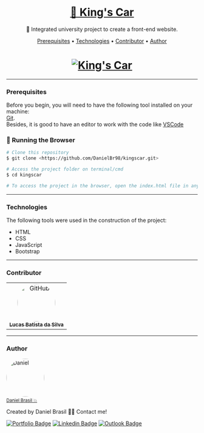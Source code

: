 <h1 align="center">
    <a target="blank" href="https://bit.ly/kingscar">🔗 King's Car</a>
</h1>
<p align="center">🚗 Integrated university project to create a front-end website.</p>

<p align="center">
 <a href="#prerequisites">Prerequisites</a> • 
 <a href="#technologies">Technologies</a> • 
 <a href="#contributor">Contributor</a> • 
 <a href="#author">Author</a>
</p>

<h1 align="center">
  <a target="blank" href="https://bit.ly/kingscar"><img alt="King's Car" title="King's Car" src="https://user-images.githubusercontent.com/43521892/104858270-9c2b0500-58fc-11eb-809c-be498ca2e951.png"/></a>
</h1>

---
### Prerequisites

Before you begin, you will need to have the following tool installed on your machine:<br>
[Git](https://git-scm.com).<br> 
Besides, it is good to have an editor to work with the code like [VSCode](https://code.visualstudio.com/)

### 🎲 Running the Browser

```bash
# Clone this repository
$ git clone <https://github.com/DanielBr98/kingscar.git>

# Access the project folder on terminal/cmd
$ cd kingscar

# To access the project in the browser, open the index.html file in any browser.
```

---
### Technologies

The following tools were used in the construction of the project:

- HTML
- CSS
- JavaScript
- Bootstrap

---
### Contributor
<table>
  <tr>
    <td align="center"><a href="https://github.com/lucasbsilva02"><img style="border-radius: 50%;" src="https://avatars1.githubusercontent.com/u/39039061?s=460&v=4" width="100px;" alt="GitHub"/><br/><sub><b>Lucas Batista da Silva</b></sub></a><br /><a href="https://github.com/lucasbsilva02" title="GitHub"></a></td>
  </tr>
</table>

---
### Author

<a href="https://danielbrasil.netlify.app/">
    <img style="border-radius: 50%;" src="https://avatars1.githubusercontent.com/u/43521892?s=460&u=a046dc36c1027811da0f562d64ea2fab5cab97de&v=4" width="100px;" alt="Daniel"/><a/><br>
<a href="https://danielbrasil.netlify.app/" title="Daniel Brasil"><small>Daniel Brasil 💥</small></a>

Created by Daniel Brasil 👋🏽 Contact me!

[![Portfolio Badge](https://img.shields.io/badge/-Portfolio-black?style=flat-square&link=https://danielbrasil.netlify.app/)](https://danielbrasil.netlify.app/)
[![Linkedin Badge](https://img.shields.io/badge/-Daniel-blue?style=flat-square&logo=Linkedin&logoColor=white&link=https://www.linkedin.com/in/daniel-brasil-de-lima-a9b61a143/)](https://www.linkedin.com/in/daniel-brasil-de-lima-a9b61a143/) 
[![Outlook Badge](https://img.shields.io/badge/-danielbrasild10@hotmail.com-blue?style=flat-square&link=mailto:danielbrasild10@hotmail.com)](mailto:danielbrasild10@hotmail.com)
